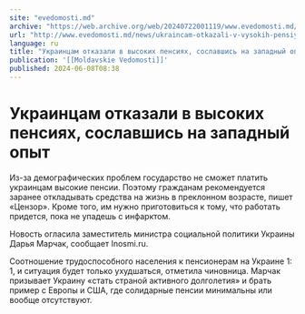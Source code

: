 ```yaml
---
site: "evedomosti.md"
archive: "https://web.archive.org/web/20240722001119/www.evedomosti.md/news/ukraincam-otkazali-v-vysokih-pensiyah-soslavshis-na-opyt-zap"
url: "http://www.evedomosti.md/news/ukraincam-otkazali-v-vysokih-pensiyah-soslavshis-na-opyt-zap"
language: ru
title: "Украинцам отказали в высоких пенсиях, сославшись на западный опыт"
publication: '[[Moldavskie Vedomosti]]'
published: 2024-06-08T08:38
---
```


# Украинцам отказали в высоких пенсиях, сославшись на западный опыт

Из-за демографических проблем государство не сможет платить украинцам высокие пенсии. Поэтому гражданам рекомендуется заранее откладывать средства на жизнь в преклонном возрасте, пишет «Цензор». Кроме того, им нужно приготовиться к тому, что работать придется, пока не упадешь с инфарктом.

Новость огласила заместитель министра социальной политики Украины Дарья Марчак, сообщает Inosmi.ru.

Соотношение трудоспособного населения к пенсионерам на Украине 1: 1, и ситуация будет только ухудшаться, отметила чиновница. Марчак призывает Украину «стать страной активного долголетия» и брать пример с Европы и США, где солидарные пенсии минимальны или вообще отсутствуют.
